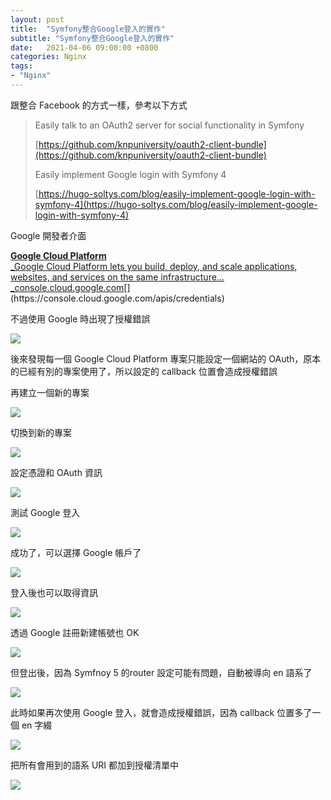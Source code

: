 ```yaml
---
layout: post
title:  "Symfony整合Google登入的實作"
subtitle: "Symfony整合Google登入的實作"
date:   2021-04-06 09:00:00 +0800
categories: Nginx
tags:
- "Nginx"
---
```


跟整合 Facebook 的方式一樣，參考以下方式

> Easily talk to an OAuth2 server for social functionality in Symfony
>
> [https://github.com/knpuniversity/oauth2-client-bundle](https://github.com/knpuniversity/oauth2-client-bundle)
>
> Easily implement Google login with Symfony 4
>
> [https://hugo-soltys.com/blog/easily-implement-google-login-with-symfony-4](https://hugo-soltys.com/blog/easily-implement-google-login-with-symfony-4)

Google 開發者介面

[**Google Cloud Platform**  
_Google Cloud Platform lets you build, deploy, and scale applications, websites, and services on the same infrastructure…_console.cloud.google.com](https://console.cloud.google.com/apis/credentials "https://console.cloud.google.com/apis/credentials")[](https://console.cloud.google.com/apis/credentials)

不過使用 Google 時出現了授權錯誤

![](/images/medium/1__FbFqC4wjNi5pfwv8b0uWOg.png)

後來發現每一個 Google Cloud Platform 專案只能設定一個網站的 OAuth，原本的已經有別的專案使用了，所以設定的 callback 位置會造成授權錯誤

再建立一個新的專案

![](/images/medium/1__49__keYBxR__ZzFU__lGWbaAg.png)

切換到新的專案

![](/images/medium/1__5wnw0tKa__ncmfxfPy2X4Ug.png)

設定憑證和 OAuth 資訊

![](/images/medium/1__RSC9UqU__vpNJeNMNJ40fHg.png)

測試 Google 登入

![](/images/medium/1__db0r1li5FsGApb76zG3kRw.png)

成功了，可以選擇 Google 帳戶了

![](/images/medium/1__a2Iw4aPYo6IzaFVAGoN7jA.png)

登入後也可以取得資訊

![](/images/medium/1__LT7T0g8aQzfsPhZk2rXlqQ.png)

透過 Google 註冊新建帳號也 OK

![](/images/medium/1__168iw5ypgvNhmfsxu9Ob7A.png)

但登出後，因為 Symfnoy 5 的router 設定可能有問題，自動被導向 en 語系了

![](/images/medium/1__eElm1xNYmJbxLdj0t5426Q.png)

此時如果再次使用 Google 登入，就會造成授權錯誤，因為 callback 位置多了一個 en 字綴

![](/images/medium/1__gQnmkpGvgZWUVfGlD0HTPA.png)

把所有會用到的語系 URI 都加到授權清單中

![](/images/medium/1__P4Eo__Yeavf0aS1upVX__lXQ.png)
